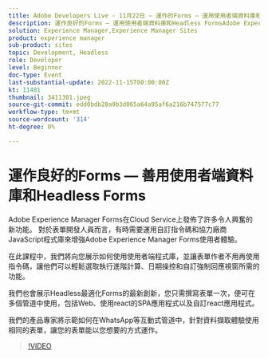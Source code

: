 ```yaml
---
title: Adobe Developers Live - 11月22日 — 運作的Forms — 運用使用者端資料庫和Headless Forms
description: 運作良好的Forms — 運用使用者端資料庫和Headless FormsAdobe Experience Manager Forms在Cloud Service上發佈了許多令人興奮的新功能。 對於表單開發人員而言，有時需要運用自訂指令碼和協力廠商JavaScript程式庫來增強Adobe Experience Manager Forms的使用者體驗。在此課程中，我們將展示如何使用使用者端程式庫，並讓表單作者擺脫對指令碼的掌控，輕鬆選取執行進階計算、日期操控和自訂強制回應視窗所需的功能。我們還將展示無頭式最適化Forms的最新創新，您可以一次撰寫表單，並在多個管道中使用，包括網頁、使用react的SPA應用程式和自訂react應用程式。我們的產品專家將示範如何在WhatsApp等互動管道中使用相同表單的資料擷取體驗 — 讓您能夠精確使用表單你希望他們這樣做。
solution: Experience Manager,Experience Manager Sites
product: experience manager
sub-product: sites
topic: Development, Headless
role: Developer
level: Beginner
doc-type: Event
last-substantial-update: 2022-11-15T00:00:00Z
kt: 11481
thumbnail: 3411301.jpeg
source-git-commit: edd0bdb28a9b3d065a64a95af6a216b747577c77
workflow-type: tm+mt
source-wordcount: '314'
ht-degree: 0%

---
```


# 運作良好的Forms — 善用使用者端資料庫和Headless Forms

Adobe Experience Manager Forms在Cloud Service上發佈了許多令人興奮的新功能。 對於表單開發人員而言，有時需要運用自訂指令碼和協力廠商JavaScript程式庫來增強Adobe Experience Manager Forms使用者體驗。

在此課程中，我們將向您展示如何使用使用者端程式庫，並讓表單作者不用再使用指令碼，讓他們可以輕鬆選取執行進階計算、日期操控和自訂強制回應視窗所需的功能。

我們也會展示Headless最適化Forms的最新創新，您只需撰寫表單一次，便可在多個管道中使用，包括Web、使用react的SPA應用程式以及自訂react應用程式。

我們的產品專家將示範如何在WhatsApp等互動式管道中，針對資料擷取體驗使用相同的表單，讓您的表單能以您想要的方式運作。

>[!VIDEO](https://video.tv.adobe.com/v/3411301/?quality=12&learn=on)
